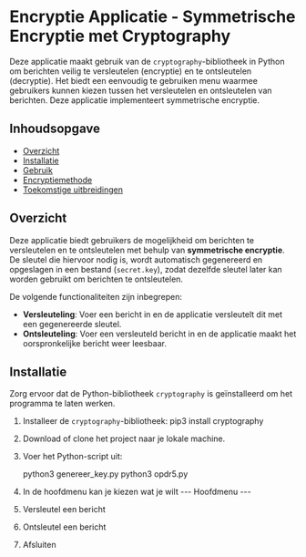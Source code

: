 # Encryptie Applicatie - Symmetrische Encryptie met Cryptography

Deze applicatie maakt gebruik van de `cryptography`-bibliotheek in Python om berichten veilig te versleutelen (encryptie) en te ontsleutelen (decryptie). Het biedt een eenvoudig te gebruiken menu waarmee gebruikers kunnen kiezen tussen het versleutelen en ontsleutelen van berichten. Deze applicatie implementeert symmetrische encryptie.

## Inhoudsopgave

- [Overzicht](#overzicht)
- [Installatie](#installatie)
- [Gebruik](#gebruik)
- [Encryptiemethode](#encryptiemethode)
- [Toekomstige uitbreidingen](#toekomstige-uitbreidingen)

## Overzicht

Deze applicatie biedt gebruikers de mogelijkheid om berichten te versleutelen en te ontsleutelen met behulp van **symmetrische encryptie**. De sleutel die hiervoor nodig is, wordt automatisch gegenereerd en opgeslagen in een bestand (`secret.key`), zodat dezelfde sleutel later kan worden gebruikt om berichten te ontsleutelen. 

De volgende functionaliteiten zijn inbegrepen:
- **Versleuteling**: Voer een bericht in en de applicatie versleutelt dit met een gegenereerde sleutel.
- **Ontsleuteling**: Voer een versleuteld bericht in en de applicatie maakt het oorspronkelijke bericht weer leesbaar.

## Installatie

Zorg ervoor dat de Python-bibliotheek `cryptography` is geïnstalleerd om het programma te laten werken.

1. Installeer de `cryptography`-bibliotheek:
   pip3 install cryptography

2.	Download of clone het project naar je lokale machine.

3.	Voer het Python-script uit:

    python3 genereer_key.py
    python3 opdr5.py

4.  In de hoofdmenu kan je kiezen wat je wilt
    --- Hoofdmenu ---
1. Versleutel een bericht
2. Ontsleutel een bericht
3. Afsluiten